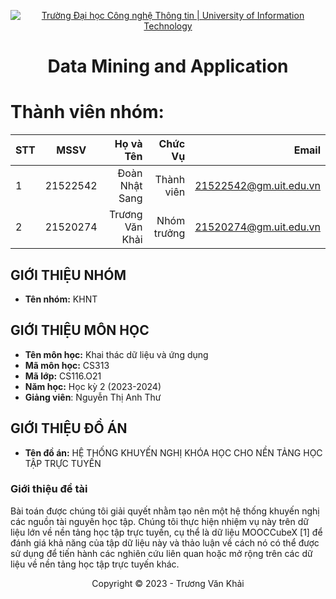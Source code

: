 <!-- Banner -->
<p align="center">
  <a href="https://www.uit.edu.vn/" title="Trường Đại học Công nghệ Thông tin" style="border: none;">
    <img src="https://i.imgur.com/WmMnSRt.png" alt="Trường Đại học Công nghệ Thông tin | University of Information Technology">
  </a>
</p>

<!-- Title -->
<h1 align="center"><b>Data Mining and Application</b></h1>

<!-- Main -->
# Thành viên nhóm:
| STT    | MSSV          | Họ và Tên              |Chức Vụ    | Email                   |
| ------ |:-------------:| ----------------------:|----------:|-------------------------:
| 1      | 21522542      | Đoàn Nhật Sang         |Thành viên|21522542@gm.uit.edu.vn   |
| 2      | 21520274      | Trương Văn Khải        |Nhóm trưởng |21520274@gm.uit.edu.vn   |

## GIỚI THIỆU NHÓM
* **Tên nhóm:** KHNT

## GIỚI THIỆU MÔN HỌC
* **Tên môn học:**  Khai thác dữ liệu và ứng dụng
* **Mã môn học:** CS313
* **Mã lớp:** CS116.O21
* **Năm học:** Học kỳ 2 (2023-2024)
* **Giảng viên**: Nguyễn Thị Anh Thư

## GIỚI THIỆU ĐỒ ÁN 
* **Tên đồ án:** HỆ THỐNG KHUYẾN NGHỊ KHÓA HỌC CHO NỀN TẢNG HỌC TẬP TRỰC TUYẾN 
 ### Giới thiệu đề tài
Bài toán được chúng tôi giải quyết nhằm tạo nên một hệ thống khuyến nghị các nguồn tài nguyên học tập. Chúng tôi thực hiện nhiệm vụ này trên dữ liệu lớn về nền tảng học tập trực tuyến, cụ thể là dữ liệu MOOCCubeX [1] để đánh giá khả năng của tập dữ liệu này và thảo luận về cách nó có thể được sử dụng để tiến hành các nghiên cứu liên quan hoặc mở rộng trên các dữ liệu về nền tảng học tập trực tuyến khác.

<!-- Footer -->
<p align='center'>Copyright © 2023 - Trương Văn Khải</p>

 